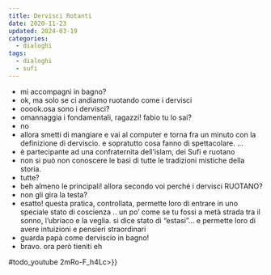 ```yaml
---
title: Dervisci Rotanti
date: 2020-11-23
updated: 2024-03-19
categories:
  - dialoghi
tags:
  - dialoghi
  - sufi
---
```


- mi accompagni in bagno?
- ok, ma solo se ci andiamo ruotando come i dervisci
- ooook.osa sono i dervisci?
- omannaggia i fondamentali, ragazzi! fabio tu lo sai?
- no
- allora smetti di mangiare e vai al computer e torna fra un minuto con la definizione di derviscio. e sopratutto cosa fanno di spettacolare. 
...
- è partecipante ad una confraternita dell’islam, dei Sufi e ruotano
- non si può non conoscere le basi di tutte le tradizioni mistiche della storia. 
- tutte?
- beh almeno le principali! allora secondo voi perché i dervisci RUOTANO?
- non gli gira la testa?
- esatto! questa pratica, controllata, permette loro di entrare in uno speciale stato di coscienza .. un po’ come se tu fossi a metà strada tra il sonno, l’ubriaco e la veglia. si dice stato di “estasi”... e permette loro di avere intuizioni e pensieri straordinari
- guarda papà come derviscio in bagno!
- bravo. ora però tieniti eh

#todo_youtube 2mRo-F_h4Lc>}}
